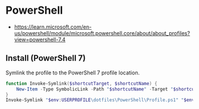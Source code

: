 # PowerShell

- <https://learn.microsoft.com/en-us/powershell/module/microsoft.powershell.core/about/about_profiles?view=powershell-7.4>

## Install (PowerShell 7)

Symlink the profile to the PowerShell 7 profile location.

```powershell
function Invoke-Symlink($shortcutTarget, $shortcutName) {
    New-Item -Type SymbolicLink -Path "$shortcutName" -Target "$shortcutTarget"
}
Invoke-Symlink "$env:USERPROFILE\dotfiles\PowerShell\Profile.ps1" "$env:USERPROFILE\Documents\PowerShell\Profile.ps1"
```
